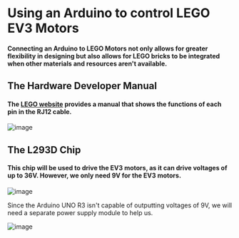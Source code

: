 # Using an Arduino to control LEGO EV3 Motors

#### Connecting an Arduino to LEGO Motors not only allows for greater flexibility in designing but also allows for LEGO bricks to be integrated when other materials and resources aren't available.

## The Hardware Developer Manual

#### The [LEGO website](https://education.lego.com/en-us/product-resources/mindstorms-ev3/downloads/developer-kits#ev3-hardware-developer-kit) provides a manual that shows the functions of each pin in the RJ12 cable.

![image](https://github.com/VinsonOi/ArduinoToLEGO/assets/30189257/48acb6e1-cd50-4cc2-8897-e04f9d48eaa9)

## The L293D Chip

#### This chip will be used to drive the EV3 motors, as it can drive voltages of up to 36V. However, we only need 9V for the EV3 motors. 

![image](https://github.com/VinsonOi/ArduinoToLEGO/assets/30189257/2a782dcc-3ad6-4d04-8da8-be50a88afc6d)

Since the Arduino UNO R3 isn't capable of outputting voltages of 9V, we will need a separate power supply module to help us.

![image](https://github.com/VinsonOi/ArduinoToLEGO/assets/30189257/ac15f635-e985-4ecc-8734-6a2c06debc03)
